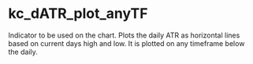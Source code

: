# kc_dATR_plot_anyTF

Indicator to be used on the chart. 
Plots the daily ATR as horizontal lines based on current days high and low. It is plotted on any timeframe below the daily. 
